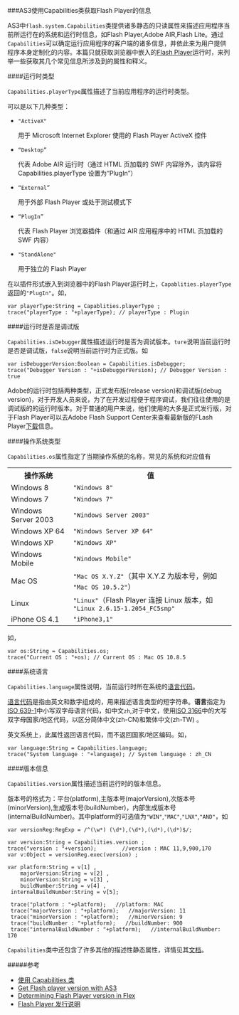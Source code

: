 ###AS3使用Capabilities类获取Flash Player的信息

AS3中`flash.system.Capabilities`类提供诸多静态的只读属性来描述应用程序当前所运行在的系统和运行时信息，如Flash Player,Adobe AIR,Flash Lite。通过`Capabilities`可以确定运行应用程序的客户端的诸多信息，并依此来为用户提供程序本身定制化的内容。本篇只就获取浏览器中嵌入的[Flash Player](http://www.adobe.com/cn/products/flashplayer.html)运行时，来列举一些获取其几个常见信息所涉及到的属性和释义。

####运行时类型

`Capabilities.playerType`属性描述了当前应用程序的运行时类型。

可以是以下几种类型：

+ `"ActiveX"`
	
	用于 Microsoft Internet Explorer 使用的 Flash Player ActiveX 控件
	
+ `“Desktop”`

	代表 Adobe AIR 运行时（通过 HTML 页加载的 SWF 内容除外，该内容将 Capabilities.playerType 设置为“PlugIn”）
	
+ `“External”`
	
	用于外部 Flash Player 或处于测试模式下
	
+ `“PlugIn”`
	
	代表 Flash Player 浏览器插件（和通过 AIR 应用程序中的 HTML 页加载的 SWF 内容）
	
+ `"StandAlone"`

	用于独立的 Flash Player

在以插件形式嵌入到浏览器中的Flash Player运行时上，`Capablities.playerType`返回的`"PlugIn"`。如，

	var playerType:String = Capablities.playerType ;
	trace("playerType : "+playerType); // playerType : Plugin

####运行时是否是调试版

`Capabilities.isDebugger`属性描述运行时是否为调试版本。`ture`说明当前运行时是否是调试版，`false`说明当前运行时为正式版。如

	var isDebuggerVersion:Boolean = Capabilities.isDebugger;
	trace("Debugger Version : "+isDebuggerVersion); // Debugger Version : true

Adobe的运行时包括两种类型，正式发布版(release version)和调试版(debug version)，对于开发人员来说，为了在开发过程便于程序调试，我们往往使用的是调试版的的运行时版本。对于普通的用户来说，他们使用的大多是正式发行版，对于Flash Player可以去Adobe Flash Support Center来查看最新版的FLash Player[下载](http://www.adobe.com/support/flashplayer/downloads.html)信息。

####操作系统类型

`Capabilities.os`属性指定了当期操作系统的名称，常见的系统和对应值有
<table>
  <tbody>
    <tr>
      <th>操作系统</th>
      <th>值</th>
    </tr>
    <tr>
      <td>Windows 8</td>
      <td>
        <code>"Windows 8"</code>
      </td>
    </tr>
    <tr>
      <td>Windows 7</td>
      <td>
        <code>"Windows 7"</code>
      </td>
    </tr>
    <tr>
      <td>Windows Server 2003</td>
      <td>
        <code>"Windows Server 2003"</code>
      </td>
    </tr>
    <tr>
      <td>Windows XP 64</td>
      <td>
        <code>"Windows Server XP 64"</code>
      </td>
    </tr>
    <tr>
      <td>Windows XP</td>
      <td>
        <code>"Windows XP"</code>
      </td>
    </tr>
    <tr>
      <td>Windows Mobile</td>
      <td>
        <code>"Windows Mobile"</code>
      </td>
    </tr>
    <tr>
      <td>Mac OS</td>
      <td>
        <code>"Mac OS X.Y.Z"</code>（其中 X.Y.Z 为版本号，例如 
        <code>"Mac OS 10.5.2"</code>）
      </td>
    </tr>
    <tr>
      <td>Linux</td>
      <td>
        <code>"Linux"</code>（Flash Player 连接 Linux 版本，如 
        <code>"Linux 2.6.15-1.2054_FC5smp"</code>
      </td>
    </tr>
    <tr>
      <td>iPhone OS 4.1</td>
      <td>
        <code>"iPhone3,1"</code>
      </td>
    </tr>
  </tbody>
</table>

如，

	var os:String = Capabilities.os;
	trace("Current OS : "+os); // Current OS : Mac OS 10.8.5
	
####系统语言

`Capabilities.language`属性说明，当前运行时所在系统的[语言代码][1]。

[语言代码][1]是指由英文和数字组成的，用来描述语言类型的短字符串。**语言**指定为[ISO 639-1](http://zh.wikipedia.org/wiki/ISO_639-1%E4%BB%A3%E7%A0%81%E8%A1%A8)中小写双字母语言代码，如中文`zh`,对于中文，使用[ISO 3166](http://zh.wikipedia.org/wiki/ISO_3166-1)中的大写双字母国家/地区代码，以区分简体中文(zh-CN)和繁体中文(zh-TW) 。

英文系统上，此属性返回语言代码，而不返回国家/地区编码。如，

	var language:String = Capabilities.language;
	trace("System language : "+language); // System language : zh_CN

####版本信息

`Capabilities.version`属性描述当前运行时的版本信息。

版本号的格式为：平台(platform),主版本号(majorVersion),次版本号(minorVersion),生成版本号(buildNumber)，内部生成版本号(internalBuildNumber)。其中platform的可选值为`"WIN"`,`"MAC"`,`"LNX"`,`"AND"`，如

	var versionReg:RegExp = /^(\w*) (\d*),(\d*),(\d*),(\d*)$/;
	
	var version:String = Capabilities.version ;
	trace("version : "+version);		//version : MAC 11,9,900,170
	var v:Object = versionReg.exec(version) ;
	
	var	platform:String = v[1] ,
		majorVersion:String = v[2] ,
		minorVersion:String = v[3] ,
		buildNumber:String = v[4] ,
  	 internalBuildNumber:String = v[5];
  	 
  	 trace("platform : "+platform);   //platform: MAC
  	 trace("majorVersion : "+platform);   //majorVersion: 11
  	 trace("minorVersion : "+platform);   //minorVersion: 9
  	 trace("buildNumber : "+platform);   //buildNumber: 900
  	 trace("internalBuildNumber : "+platform);   //internalBuildNumber: 170
  	   	   	 
 
 `Capabilities`类中还包含了许多其他的描述性静态属性，详情见其[文档](http://help.adobe.com/zh_CN/FlashPlatform/reference/actionscript/3/flash/system/Capabilities.html)。
 
#####参考

+ [使用 Capabilities 类](http://help.adobe.com/zh_CN/as3/dev/WS5b3ccc516d4fbf351e63e3d118a9b90204-7cd8.html)
+ [Get Flash player version with AS3](http://www.negush.net/blog/get-flash-player-version-with-as3/)
+ [Determining Flash Player version in Flex](http://help.adobe.com/en_US/flex/using/WS2db454920e96a9e51e63e3d11c0bf69084-7ebb.html)
+ [Flash Player 发行说明](http://www.adobe.com/support/documentation/cn/flashplayer/releasenotes.html)
 
[1]: http://zh.wikipedia.org/wiki/%E8%AA%9E%E8%A8%80%E4%BB%A3%E7%A2%BC

